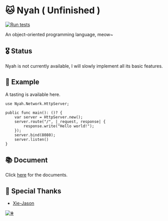 # 🐱 Nyah ( Unfinished )

[![Run tests](https://github.com/EnabledFish/Nyah/actions/workflows/UnitTest.yml/badge.svg?branch=main)](https://github.com/EnabledFish/Nyah/actions/workflows/run-tests.yml)

An object-oriented programming language, meow~

## 🎖️ Status

Nyah is not currently available, I will slowly implement all its basic features.

## 🔮 Example

A tasting is available here.

```nyah
use Nyah.Network.HttpServer;

public func main(): ()? {
    var server = HttpServer.new();
    server.route("/", |_request, response| {
        response.write("Hello world!");
    });
    server.bind(8080);
    server.listen()
}
```

## 📚 Document

Click [here](Documents/README.md) for the documents.

## 🥳 Special Thanks

- [Xie-Jason](https://github.com/Xie-Jason)

[![☬](https://komarev.com/ghpvc/?username=EnabledFish&stype=flat&label=ViewedTimes)](https://github.com/EnabledFish)
